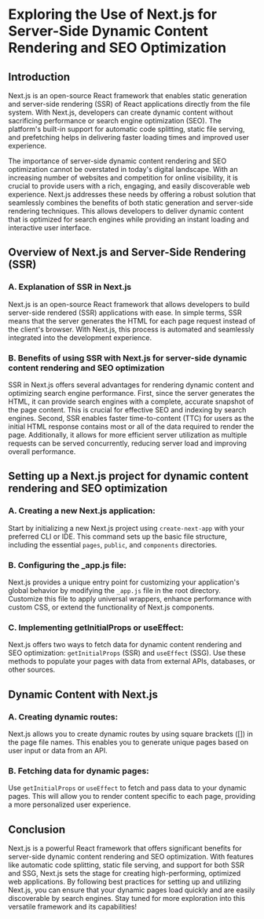  # Exploring the Use of Next.js for Server-Side Dynamic Content Rendering and SEO Optimization

## Introduction

Next.js is an open-source React framework that enables static generation and server-side rendering (SSR) of React applications directly from the file system. With Next.js, developers can create dynamic content without sacrificing performance or search engine optimization (SEO). The platform's built-in support for automatic code splitting, static file serving, and prefetching helps in delivering faster loading times and improved user experience.

The importance of server-side dynamic content rendering and SEO optimization cannot be overstated in today's digital landscape. With an increasing number of websites and competition for online visibility, it is crucial to provide users with a rich, engaging, and easily discoverable web experience. Next.js addresses these needs by offering a robust solution that seamlessly combines the benefits of both static generation and server-side rendering techniques. This allows developers to deliver dynamic content that is optimized for search engines while providing an instant loading and interactive user interface.

## Overview of Next.js and Server-Side Rendering (SSR)

### A. Explanation of SSR in Next.js
Next.js is an open-source React framework that allows developers to build server-side rendered (SSR) applications with ease. In simple terms, SSR means that the server generates the HTML for each page request instead of the client's browser. With Next.js, this process is automated and seamlessly integrated into the development experience.

### B. Benefits of using SSR with Next.js for server-side dynamic content rendering and SEO optimization
SSR in Next.js offers several advantages for rendering dynamic content and optimizing search engine performance. First, since the server generates the HTML, it can provide search engines with a complete, accurate snapshot of the page content. This is crucial for effective SEO and indexing by search engines. Second, SSR enables faster time-to-content (TTC) for users as the initial HTML response contains most or all of the data required to render the page. Additionally, it allows for more efficient server utilization as multiple requests can be served concurrently, reducing server load and improving overall performance.

## Setting up a Next.js project for dynamic content rendering and SEO optimization

### A. Creating a new Next.js application:
Start by initializing a new Next.js project using `create-next-app` with your preferred CLI or IDE. This command sets up the basic file structure, including the essential `pages`, `public`, and `components` directories.

### B. Configuring the _app.js file:
Next.js provides a unique entry point for customizing your application's global behavior by modifying the `_app.js` file in the root directory. Customize this file to apply universal wrappers, enhance performance with custom CSS, or extend the functionality of Next.js components.

### C. Implementing getInitialProps or useEffect:
Next.js offers two ways to fetch data for dynamic content rendering and SEO optimization: `getInitialProps` (SSR) and `useEffect` (SSG). Use these methods to populate your pages with data from external APIs, databases, or other sources.

## Dynamic Content with Next.js

### A. Creating dynamic routes:
Next.js allows you to create dynamic routes by using square brackets ([]) in the page file names. This enables you to generate unique pages based on user input or data from an API.

### B. Fetching data for dynamic pages:
Use `getInitialProps` or `useEffect` to fetch and pass data to your dynamic pages. This will allow you to render content specific to each page, providing a more personalized user experience.

## Conclusion

Next.js is a powerful React framework that offers significant benefits for server-side dynamic content rendering and SEO optimization. With features like automatic code splitting, static file serving, and support for both SSR and SSG, Next.js sets the stage for creating high-performing, optimized web applications. By following best practices for setting up and utilizing Next.js, you can ensure that your dynamic pages load quickly and are easily discoverable by search engines. Stay tuned for more exploration into this versatile framework and its capabilities!